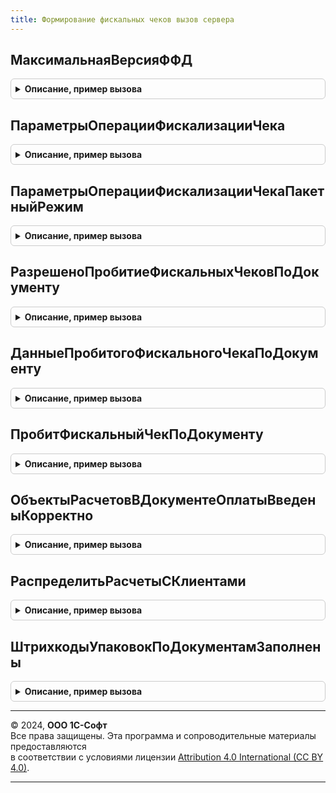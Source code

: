 ```yaml
---
title: Формирование фискальных чеков вызов сервера
---
```



## МаксимальнаяВерсияФФД
<details style="margin: 1em 0; padding: 0.5em; border: 1px solid #ccc; border-radius: 6px;">

<summary style="font-weight: bold; cursor: pointer;">Описание, пример вызова</summary>

```bsl

// Возвращает поддерживаемую максимальную версию ФФД
//
// Возвращаемое значение:
// 	Строка - Описание - Версия ФФД
Функция МаксимальнаяВерсияФФД() Экспорт
```

Пример вызова
```bsl
Результат = ФормированиеФискальныхЧековВызовСервера.МаксимальнаяВерсияФФД() 
```
</details>

## ПараметрыОперацииФискализацииЧека
<details style="margin: 1em 0; padding: 0.5em; border: 1px solid #ccc; border-radius: 6px;">

<summary style="font-weight: bold; cursor: pointer;">Описание, пример вызова</summary>

```bsl

// Инициализирует параметры фискального чека
//
// Параметры:
// 	ДокументСсылка - ДокументСсылка - Документ, по которому требуется распечатать чек
// 	Организация - СправочникСсылка.Организации - Организация по документу
// Возвращаемое значение:
// 	Структура - Описание: Параметры фискального чека
//
Функция ПараметрыОперацииФискализацииЧека(ДокументСсылка, Организация) Экспорт
```

Пример вызова
```bsl
Результат = ФормированиеФискальныхЧековВызовСервера.ПараметрыОперацииФискализацииЧека(ДокументСсылка, Организация) 
```
</details>

## ПараметрыОперацииФискализацииЧекаПакетныйРежим
<details style="margin: 1em 0; padding: 0.5em; border: 1px solid #ccc; border-radius: 6px;">

<summary style="font-weight: bold; cursor: pointer;">Описание, пример вызова</summary>

```bsl

// Возвращает параметры операции для фискализации чека по документу
//
// Параметры:
// 	ДокументСсылка - см. ФормированиеПараметровФискальногоЧекаСервер.ПараметрыОперацииФискализацииЧекаПакетныйРежим.ДокументСсылка
// 	ОборудованиеККТ - см. ФормированиеПараметровФискальногоЧекаСервер.ПараметрыОперацииФискализацииЧекаПакетныйРежим.ОборудованиеККТ
//
// Возвращаемое значение:
// 	см. ФормированиеПараметровФискальногоЧекаСервер.ПараметрыОперацииФискализацииЧекаПакетныйРежим
//
Функция ПараметрыОперацииФискализацииЧекаПакетныйРежим(ДокументСсылка, ОборудованиеККТ) Экспорт
```

Пример вызова
```bsl
Результат = ФормированиеФискальныхЧековВызовСервера.ПараметрыОперацииФискализацииЧекаПакетныйРежим(ДокументСсылка, ОборудованиеККТ) 
```
</details>

## РазрешеноПробитиеФискальныхЧековПоДокументу
<details style="margin: 1em 0; padding: 0.5em; border: 1px solid #ccc; border-radius: 6px;">

<summary style="font-weight: bold; cursor: pointer;">Описание, пример вызова</summary>

```bsl

// Проверяет, возможна ли фискализация по конкретному документу
//
// Параметры:
// 	ДокументСсылка - ДокументСсылка - Проверяемый документ
//
// Возвращаемое значение:
// 	Булево
//
Функция РазрешеноПробитиеФискальныхЧековПоДокументу(ДокументСсылка) Экспорт
```

Пример вызова
```bsl
Результат = ФормированиеФискальныхЧековВызовСервера.РазрешеноПробитиеФискальныхЧековПоДокументу(ДокументСсылка) 
```
</details>

## ДанныеПробитогоФискальногоЧекаПоДокументу
<details style="margin: 1em 0; padding: 0.5em; border: 1px solid #ccc; border-radius: 6px;">

<summary style="font-weight: bold; cursor: pointer;">Описание, пример вызова</summary>

```bsl

// Возвращает параметры пробитого фискального чека по документу, иначе, если не пробит, неопределено
//
// Параметры:
// 	ДокументСсылка - ДокументСсылка - Документ, по которому возможно пробит чек
// 	ТипРасчета - ПеречислениеСсылка.ТипыРасчетаДенежнымиСредствами - Тип расчета
// Возвращаемое значение:
// 	Структура, Неопределено - Описание: Параметры пробитого фискального чека по документу, иначе, если не пробит, неопределено
Функция ДанныеПробитогоФискальногоЧекаПоДокументу(ДокументСсылка, ТипРасчета = Неопределено) Экспорт
```

Пример вызова
```bsl
Результат = ФормированиеФискальныхЧековВызовСервера.ДанныеПробитогоФискальногоЧекаПоДокументу(ДокументСсылка, ТипРасчета);
```
</details>

## ПробитФискальныйЧекПоДокументу
<details style="margin: 1em 0; padding: 0.5em; border: 1px solid #ccc; border-radius: 6px;">

<summary style="font-weight: bold; cursor: pointer;">Описание, пример вызова</summary>

```bsl

// Флаг пробития чека - пробит = Истина, не пробит = Ложь
//
// Параметры:
// 	ДокументСсылка - ДокументСсылка - Документ, по которому возможно пробит чек
//  ТипРасчета - ПеречислениеСсылка.ТипыРасчетаДенежнымиСредствами - Тип расчета
// Возвращаемое значение:
// 	Булево - Флаг пробития чека - пробит = Истина, не пробит = Ложь
Функция ПробитФискальныйЧекПоДокументу(ДокументСсылка, ТипРасчета = Неопределено) Экспорт
```

Пример вызова
```bsl
Результат = ФормированиеФискальныхЧековВызовСервера.ПробитФискальныйЧекПоДокументу(ДокументСсылка, ТипРасчета);
```
</details>

## ОбъектыРасчетовВДокументеОплатыВведеныКорректно
<details style="margin: 1em 0; padding: 0.5em; border: 1px solid #ccc; border-radius: 6px;">

<summary style="font-weight: bold; cursor: pointer;">Описание, пример вызова</summary>

```bsl

// Возвращает флаг корректности ввода объектов расчетов в документе:
//  - если в документе содержатся объекты расчетов авансовые и предоплатные, флаг = Ложь
//  - иначе, флаг = Истина.
//
// Параметры:
// 	ДокументСсылка - ДокументСсылка - ссылка на документ оплаты
// 	ТекстСообщения - Строка - Информационное сообщение пользователю об ошибке, иначе пустая строка
// 	ИмяКомандыПробитияЧека - Строка - Имя команды пробития чека
// Возвращаемое значение:
// 	Булево - Описание - возвращает статус корректности заполнения объектов расчетов
Функция ОбъектыРасчетовВДокументеОплатыВведеныКорректно(ДокументСсылка, ТекстСообщения, ИмяКомандыПробитияЧека) Экспорт
```

Пример вызова
```bsl
Результат = ФормированиеФискальныхЧековВызовСервера.ОбъектыРасчетовВДокументеОплатыВведеныКорректно(ДокументСсылка, ТекстСообщения, ИмяКомандыПробитияЧека) 
```
</details>

## РаспределитьРасчетыСКлиентами
<details style="margin: 1em 0; padding: 0.5em; border: 1px solid #ccc; border-radius: 6px;">

<summary style="font-weight: bold; cursor: pointer;">Описание, пример вызова</summary>

```bsl

// Вызывает метод механизма Взаиморасчеты для распределения расчетов с клиентами
//
// Параметры:
// 	ПараметрыОперации - см. ФормированиеПараметровФискальногоЧекаСервер.ПараметрыОперацииФискализацииЧека
//
Процедура РаспределитьРасчетыСКлиентами(ПараметрыОперации) Экспорт
```

Пример вызова
```bsl
ФормированиеФискальныхЧековВызовСервера.РаспределитьРасчетыСКлиентами(ПараметрыОперации) 
```
</details>

## ШтрихкодыУпаковокПоДокументамЗаполнены
<details style="margin: 1em 0; padding: 0.5em; border: 1px solid #ccc; border-radius: 6px;">

<summary style="font-weight: bold; cursor: pointer;">Описание, пример вызова</summary>

```bsl

// Проверяет, заполнены ли в документах штрихкоды упаковок для маркированных товаров
//
// Параметры:
//  ДокументыРеализации - Массив ИЗ ДокументСсылка.РеализацияТоваровУслуг, ДокументСсылка.ВозвратТоваровОтКлиента - Проверяемые документы
//
// Возвращаемое значение:
//  Булево - ИСТИНА, если в документах заполныены штрихкоды упаковок для маркированных товаров
Функция ШтрихкодыУпаковокПоДокументамЗаполнены(ДокументыРеализации) Экспорт
```

Пример вызова
```bsl
Результат = ФормированиеФискальныхЧековВызовСервера.ШтрихкодыУпаковокПоДокументамЗаполнены(ДокументыРеализации) 
```
</details>

---

© 2024, **ООО 1С-Софт**  
Все права защищены. Эта программа и сопроводительные материалы предоставляются  
в соответствии с условиями лицензии [Attribution 4.0 International (CC BY 4.0)](https://creativecommons.org/licenses/by/4.0/legalcode).

---

